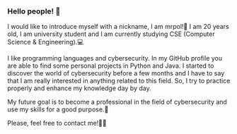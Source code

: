 ### Hello people! 👋

I would like to introduce myself with a nickname, I am mrpol!👦
I am 20 years old, I am university student and I am currently studying CSE (Computer Science & Engineering).💻 

I like programming languages and cybersecurity. In my GitHub profile you are able to find some personal projects in Python and Java. I started to discover the world of cybersecurity before a few months and I have to say that I am really interested in anything related to this field. So, I try to practice properly and enhance my knowledge day by day.

My future goal is to become a professional in the field of cybersecurity and use my skills for a good purpose.💪

Please, feel free to contact me!🤳💼

